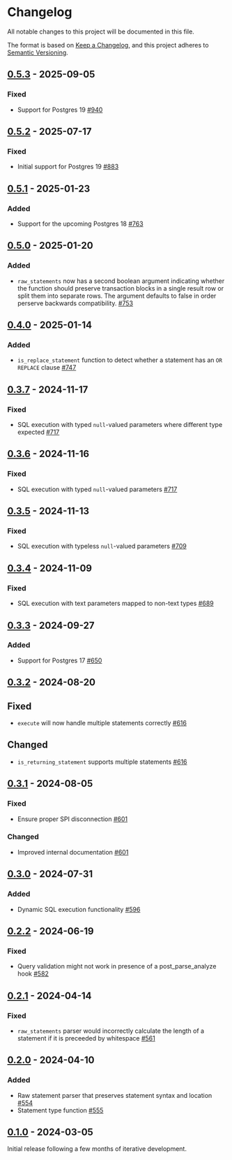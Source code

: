 # Changelog

All notable changes to this project will be documented in this file.

The format is based on [Keep a Changelog](https://keepachangelog.com/en/1.0.0/), and this project adheres
to [Semantic Versioning](https://semver.org/spec/v2.0.0.html).

## [0.5.3] - 2025-09-05

### Fixed

* Support for Postgres 19 [#940](https://github.com/omnigres/omnigres/pull/940)

## [0.5.2] - 2025-07-17

### Fixed

* Initial support for Postgres 19 [#883](https://github.com/omnigres/omnigres/pull/883)

## [0.5.1] - 2025-01-23

### Added

* Support for the upcoming Postgres 18 [#763](https://github.com/omnigres/omnigres/pull/763)

## [0.5.0] - 2025-01-20

### Added

* `raw_statements` now has a second boolean argument indicating whether the function should preserve transaction blocks in a single result row or split them into separate rows. The argument defaults to false in order perserve backwards compatibility. [#753](https://github.com/omnigres/omnigres/pull/753)

## [0.4.0] - 2025-01-14

### Added

* `is_replace_statement` function to detect whether a statement has an `OR REPLACE` clause [#747](https://github.com/omnigres/omnigres/pull/747)

## [0.3.7] - 2024-11-17

### Fixed

* SQL execution with typed `null`-valued parameters where different type
  expected [#717](https://github.com/omnigres/omnigres/pull/718)

## [0.3.6] - 2024-11-16

### Fixed

* SQL execution with typed `null`-valued parameters [#717](https://github.com/omnigres/omnigres/pull/717)

## [0.3.5] - 2024-11-13

### Fixed

* SQL execution with typeless `null`-valued parameters [#709](https://github.com/omnigres/omnigres/pull/709)

## [0.3.4] - 2024-11-09

### Fixed

* SQL execution with text parameters mapped to non-text types [#689](https://github.com/omnigres/omnigres/pull/689)

## [0.3.3] - 2024-09-27

### Added

* Support for Postgres 17 [#650](https://github.com/omnigres/omnigres/pull/650)

## [0.3.2] - 2024-08-20

## Fixed

* `execute` will now handle multiple statements correctly [#616](https://github.com/omnigres/omnigres/pull/616)

## Changed

* `is_returning_statement` supports multiple statements [#616](https://github.com/omnigres/omnigres/pull/616)

## [0.3.1] - 2024-08-05

### Fixed

* Ensure proper SPI disconnection [#601](https://github.com/omnigres/omnigres/pull/601)

### Changed

* Improved internal documentation [#601](https://github.com/omnigres/omnigres/pull/601)

## [0.3.0] - 2024-07-31

### Added

* Dynamic SQL execution functionality
  [#596](https://github.com/omnigres/omnigres/pull/596)

## [0.2.2] - 2024-06-19

### Fixed

* Query validation might not work in presence of a post_parse_analyze hook
  [#582](https://github.com/omnigres/omnigres/pull/582)

## [0.2.1] - 2024-04-14

### Fixed

* `raw_statements` parser would incorrectly calculate the length of a statement
  if it is preceeded by whitespace [#561](https://github.com/omnigres/omnigres/pull/561)

## [0.2.0] - 2024-04-10

### Added

* Raw statement parser that preserves statement syntax and
  location [#554](https://github.com/omnigres/omnigres/pull/554)
* Statement type function [#555](https://github.com/omnigres/omnigres/pull/555)

## [0.1.0] - 2024-03-05

Initial release following a few months of iterative development.

[Unreleased]: https://github.com/omnigres/omnigres/commits/next/omni_sql

[0.1.0]: [https://github.com/omnigres/omnigres/pull/511]

[0.2.0]: [https://github.com/omnigres/omnigres/pull/553]

[0.2.1]: [https://github.com/omnigres/omnigres/pull/561]

[0.2.2]: [https://github.com/omnigres/omnigres/pull/581]

[0.3.0]: [https://github.com/omnigres/omnigres/pull/596]

[0.3.1]: [https://github.com/omnigres/omnigres/pull/601]

[0.3.2]: [https://github.com/omnigres/omnigres/pull/615]

[0.3.3]: [https://github.com/omnigres/omnigres/pull/650]

[0.3.4]: [https://github.com/omnigres/omnigres/pull/688]

[0.3.5]: [https://github.com/omnigres/omnigres/pull/708]

[0.3.6]: [https://github.com/omnigres/omnigres/pull/717]

[0.3.7]: [https://github.com/omnigres/omnigres/pull/718]

[0.4.0]: [https://github.com/omnigres/omnigres/pull/747]

[0.5.0]: [https://github.com/omnigres/omnigres/pull/753]

[0.5.1]: [https://github.com/omnigres/omnigres/pull/763]

[0.5.2]: [https://github.com/omnigres/omnigres/pull/883]

[0.5.3]: [https://github.com/omnigres/omnigres/pull/940]
